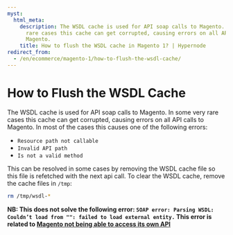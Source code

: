 ```yaml
---
myst:
  html_meta:
    description: The WSDL cache is used for API soap calls to Magento. In some very
      rare cases this cache can get corrupted, causing errors on all API calls to
      Magento.
    title: How to flush the WSDL cache in Magento 1? | Hypernode
redirect_from:
  - /en/ecommerce/magento-1/how-to-flush-the-wsdl-cache/
---
```


<!-- source: https://support.hypernode.com/en/ecommerce/magento-1/how-to-flush-the-wsdl-cache/ -->

# How to Flush the WSDL Cache

The WSDL cache is used for API soap calls to Magento. In some very rare cases this cache can get corrupted, causing errors on all API calls to Magento. In most of the cases this causes one of the following errors:

- `Resource path not callable`
- `Invalid API path`
- `Is not a valid method`

This can be resolved in some cases by removing the WSDL cache file so this file is refetched with the next api call. To clear the WSDL cache, remove the cache files in `/tmp`:

```bash
rm /tmp/wsdl-*
```

**NB: This does not solve the following error: `SOAP error: Parsing WSDL: Couldn’t load from "": failed to load external entity.` This error is related to [Magento not being able to access its own API](../../ecommerce-applications/magento-1/how-to-fix-soap-error-parsing-wsdl-couldnt-load-from-failed-to-load-external-entity.md)**

